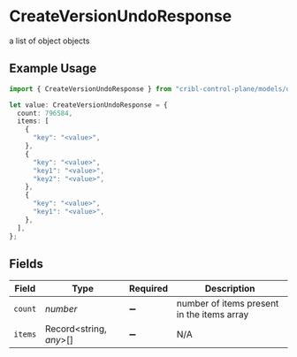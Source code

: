 # CreateVersionUndoResponse

a list of object objects

## Example Usage

```typescript
import { CreateVersionUndoResponse } from "cribl-control-plane/models/operations";

let value: CreateVersionUndoResponse = {
  count: 796584,
  items: [
    {
      "key": "<value>",
    },
    {
      "key": "<value>",
      "key1": "<value>",
      "key2": "<value>",
    },
    {
      "key": "<value>",
      "key1": "<value>",
    },
  ],
};
```

## Fields

| Field                                      | Type                                       | Required                                   | Description                                |
| ------------------------------------------ | ------------------------------------------ | ------------------------------------------ | ------------------------------------------ |
| `count`                                    | *number*                                   | :heavy_minus_sign:                         | number of items present in the items array |
| `items`                                    | Record<string, *any*>[]                    | :heavy_minus_sign:                         | N/A                                        |